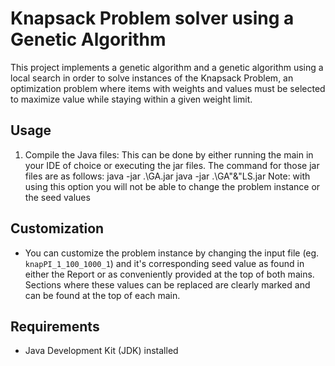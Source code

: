 # Knapsack Problem solver using a Genetic Algorithm

This project implements a genetic algorithm and a genetic algorithm using a local search in order to solve instances of the Knapsack Problem, an optimization problem where items with weights and values must be selected to maximize value while staying within a given weight limit.

## Usage

1. Compile the Java files: This can be done by either running the main in your IDE of choice or executing the jar files. The command for those jar files are as follows:
java -jar .\GA.jar 
java -jar .\GA"&"LS.jar
Note: with using this option you will not be able to change the problem instance or the seed values


## Customization

- You can customize the problem instance by changing the input file (eg. `knapPI_1_100_1000_1`) and it's corresponding seed value as found in either the Report or as conveniently provided at the top of both mains. Sections where these values can be replaced are clearly marked and can be found at the top of each main.

## Requirements

- Java Development Kit (JDK) installed


